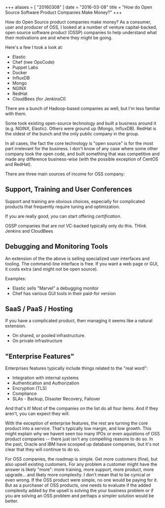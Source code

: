 +++
aliases = [ "20160308" ]
date = "2016-03-08"
title = "How do Open Source Software Product Companies Make Money?"
+++

How do Open Source product companies make money? As a consumer, user
and producer of OSS, I looked at a number of venture
capital-backed, open source software product (OSSP) companies to help
understand what their motivations are and where they might be going.
<!--more-->

Here's a few I took a look at:

* Elastic
* Chef (nee OpsCode)
* Puppet Labs
* Docker
* InfluxDB
* Mongo
* NGINX
* RedHat
* CloudBees (for JenkinsCI)

There are a bunch of Hadoop-based companies as well, but I'm less
familiar with them.

Some took existing open-source technology and built a business around
it (e.g. NGINX, Elastic).  Others were ground up (Mongo,
InfluxDB). RedHat is the oldest of the bunch and the only public
company in the group.

In all cases, the fact the core technology is "open source" is for
the most part irrelevant for the business.  I don't know of any case
where some other company took the open code, and built something that
was competitive and made any difference business-wise (with the
possible exception of CentOS and RedHat).

There are three main sources of income for OSS company:

## Support, Training and User Conferences

Support and training are obvious choices, especially for complicated
products that frequently require tuning and optimization.

If you are really good, you can start offering *certification*.

OSSP companies that are *not* VC-backed typically only do this.  THink Jenkins and CloudBees
## Debugging and Monitoring Tools

An extension of the the above is selling specialized user interfaces
and tooling.  The command-line interface is free.  If you want a web
page or GUI, it costs extra (and might not be open source).

Examples:

* Elastic sells "Marvel" a debugging monitor
* Chef has various GUI tools in their paid-for version

## SaaS / PaaS / Hosting

If you have a complicated product, then managing it seems like a natural extension.

* On shared, or pooled infrastructure.
* On private infrastructure

## "Enterprise Features"

Enterprises features typically include things related to the "real word":

* Integration with internal systems
* Authentication and Authorization
* Encryption (TLS)
* Compliance
* SLAs - Backup, Disaster Recovery, Failover

And that's it!  Most of the companies on the list do all four items.
And if they aren't, you can expect they will.

With the exception of enterprise features, the rest are turning the
core product into a service.  That's typically low margin, and low
growth.  This might explain why we havent seen too many IPOs or even
aquistions of OSS product companies -- there just isn't any compelling
reasons to do so.  In the past, Oracle and IBM have scooped up
database companies, but it's not clear that they will continue to do
so.

For OSS companies, the roadmap is simple.  Get more customers (fine),
but also upsell existing customers.  For any problem a customer might
have the answer is likely "more": more training, more support, more
product, more upgrade... and likely more complexity.  I don't mean
that to be cynical or even wrong.  If the OSS product were simple, no
one would be paying for it. But as a purchaser of OSS products, one
needs to evaluate if the added complexity added by the upsell is
solving the your business problem or if you are solving an OSS problem
and perhaps a simpler solution would be better.
